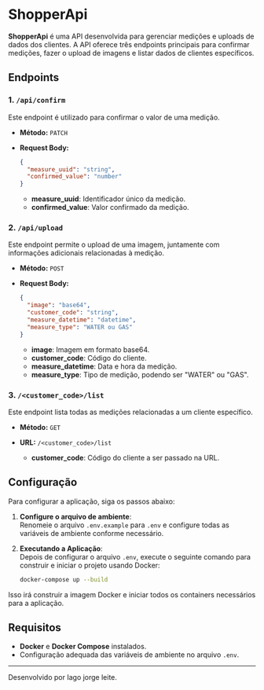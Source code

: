 
# ShopperApi

**ShopperApi** é uma API desenvolvida para gerenciar medições e uploads de dados dos clientes. A API oferece três endpoints principais para confirmar medições, fazer o upload de imagens e listar dados de clientes específicos.

## Endpoints

### 1. `/api/confirm`

Este endpoint é utilizado para confirmar o valor de uma medição.

- **Método:** `PATCH`
- **Request Body:**
  ```json
  {
    "measure_uuid": "string",
    "confirmed_value": "number"
  }
  ```

  - **measure_uuid**: Identificador único da medição.
  - **confirmed_value**: Valor confirmado da medição.

### 2. `/api/upload`

Este endpoint permite o upload de uma imagem, juntamente com informações adicionais relacionadas à medição.

- **Método:** `POST`
- **Request Body:**
  ```json
  {
    "image": "base64",
    "customer_code": "string",
    "measure_datetime": "datetime",
    "measure_type": "WATER ou GAS"
  }
  ```

  - **image**: Imagem em formato base64.
  - **customer_code**: Código do cliente.
  - **measure_datetime**: Data e hora da medição.
  - **measure_type**: Tipo de medição, podendo ser "WATER" ou "GAS".

### 3. `/<customer_code>/list`

Este endpoint lista todas as medições relacionadas a um cliente específico.

- **Método:** `GET`
- **URL:** `/<customer_code>/list`

  - **customer_code**: Código do cliente a ser passado na URL.

## Configuração

Para configurar a aplicação, siga os passos abaixo:

1. **Configure o arquivo de ambiente**:  
   Renomeie o arquivo `.env.example` para `.env` e configure todas as variáveis de ambiente conforme necessário.

2. **Executando a Aplicação**:  
   Depois de configurar o arquivo `.env`, execute o seguinte comando para construir e iniciar o projeto usando Docker:

   ```bash
   docker-compose up --build
   ```

Isso irá construir a imagem Docker e iniciar todos os containers necessários para a aplicação.

## Requisitos

- **Docker** e **Docker Compose** instalados.
- Configuração adequada das variáveis de ambiente no arquivo `.env`.

---

Desenvolvido por Iago jorge leite.
